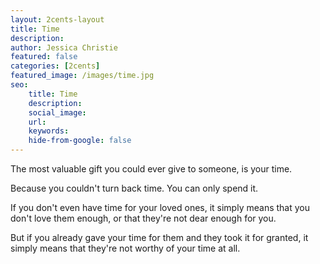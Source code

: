 ```yaml
---
layout: 2cents-layout
title: Time
description: 
author: Jessica Christie
featured: false
categories: [2cents]
featured_image: /images/time.jpg
seo:
    title: Time
    description: 
    social_image:
    url:
    keywords:
    hide-from-google: false
---
```

The most valuable gift you could ever give to someone, is your time.

Because you couldn't turn back time. You can only spend it.

If you don't even have time for your loved ones, it simply means that you don't love them enough, or that they're not dear enough for you.

But if you already gave your time for them and they took it for granted, it simply means that they're not worthy of your time at all.

&nbsp;

